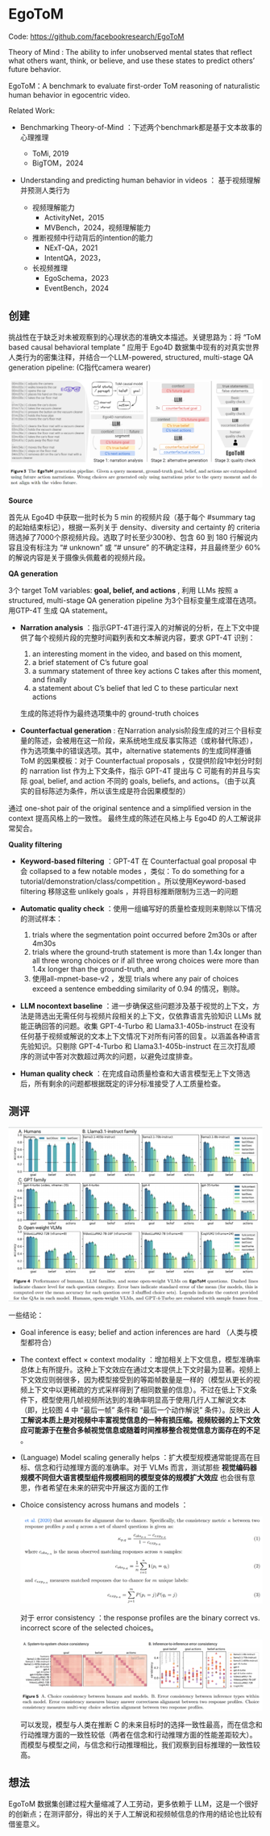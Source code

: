 # EgoToM

Code: https://github.com/facebookresearch/EgoToM

Theory of Mind : The ability to infer unobserved mental states that reflect what others want, think, or believe, and use these states to predict others’ future behavior.

EgoToM：A benchmark to evaluate first-order ToM reasoning of naturalistic human behavior in egocentric video.

Related Work:

- Benchmarking Theory-of-Mind ：下述两个benchmark都是基于文本故事的心理推理
  - ToMi, 2019
  - BigTOM，2024

- Understanding and predicting human behavior in videos ： 基于视频理解并预测人类行为
  - 视频理解能力
    - ActivityNet，2015
    - MVBench，2024，视频理解能力
  - 推断视频中行动背后的intention的能力
    - NExT-QA，2021
    - IntentQA，2023，
  - 长视频推理
    - EgoSchema，2023
    - EventBench，2024



## 创建

挑战性在于缺乏对未被观察到的心理状态的准确文本描述。关键思路为：将 “ToM based causal behavioral template ” 应用于 Ego4D 数据集中现有的对真实世界人类行为的密集注释，并结合一个LLM-powered, structured, multi-stage QA generation pipeline: (C指代camera wearer)

![image-20250519113106408](./EgoToM.assets/image-20250519113106408.png)

**Source**

首先从 Ego4D 中获取一批时长为 5 min 的视频片段（基于每个 #summary tag 的起始结束标记），根据一系列关于 density、diversity and certainty 的 criteria 筛选掉了7000个原视频片段。选取了时长至少300秒、包含 60 到 180 行解说内容且没有标注为 “# unknown” 或 “# unsure” 的不确定注释，并且最终至少 60% 的解说内容是关于摄像头佩戴者的视频片段。

**QA generation**

3个 target ToM variables: **goal, belief, and actions** , 利用 LLMs 按照 a structured, multi-stage QA generation pipeline 为3个目标变量生成潜在选项。用GTP-4T 生成 QA statement。

- **Narration analysis** ：指示GPT-4T进行深入的对解说的分析，在上下文中提供了每个视频片段的完整时间戳列表和文本解说内容，要求 GPT-4T 识别：

  1. an interesting moment in the video, and based on this moment,
  2. a brief statement of C’s future goal
  3. a summary statement of three key actions C takes after this moment, and finally
  4. a statement about C’s belief that led C to these particular next actions

  生成的陈述将作为最终选项集中的 ground-truth choices

- **Counterfactual generation** : 在Narration analysis阶段生成的对三个目标变量的陈述，会被用在这一阶段，来系统地生成反事实陈述（或称替代陈述），作为选项集中的错误选项。其中，alternative statements 的生成同样遵循 ToM 的因果模板：对于 Counterfactual proposals ，仅提供阶段1中划分时刻的 narration list 作为上下文条件，指示 GPT-4T 提出与 C 可能有的并且与实际 goal, belief, and action 不同的 goals, beliefs, and actions。（由于以真实的目标陈述为条件，所以该生成是符合因果模型的）

通过 one-shot pair of the original sentence and a simplified version in the context 提高风格上的一致性。 最终生成的陈述在风格上与 Ego4D 的人工解说非常契合。

**Quality filtering**

- **Keyword-based filtering** ：GPT-4T 在 Counterfactual goal proposal 中会 collapsed to a few notable modes ，类似：To do something for a tutorial/demonstration/class/competition 。所以使用Keyword-based filtering 移除这些 unlikely goals ，并将目标推断限制为三选一的问题
- **Automatic quality check** ：使用一组编写好的质量检查规则来剔除以下情况的测试样本：
  1. trials where the segmentation point occurred before 2m30s or after 4m30s
  2. trials where the ground-truth statement is more than 1.4x longer than all three wrong choices or if all three wrong choices were more than 1.4x longer than the ground-truth, and
  3. 使用all-mpnet-base-v2 ，发现 trials where any pair of choices exceed a sentence embedding similarity of 0.94 的情况，剔除。

- **LLM nocontext baseline** ：进一步确保这些问题涉及基于视觉的上下文，方法是筛选出无需任何与视频片段相关的上下文，仅依靠语言先验知识 LLMs 就能正确回答的问题。收集 GPT-4-Turbo 和 Llama3.1-405b-instruct 在没有任何基于视频或解说的文本上下文情况下对所有问答的回复。以涵盖各种语言先验知识。只剔除 GPT-4-Turbo 和 Llama3.1-405b-instruct 在三次打乱顺序的测试中答对次数超过两次的问题，以避免过度排查。
- **Human quality check** ：在完成自动质量检查和大语言模型无上下文筛选后，所有剩余的问题都根据既定的评分标准接受了人工质量检查。

## 测评

![image-20250519150522772](./EgoToM.assets/image-20250519150522772.png)

一些结论：

- Goal inference is easy; belief and action inferences are hard （人类与模型都符合）

- The context effect × context modality ：增加相关上下文信息，模型准确率总体上有所提升。这种上下文效应在通过文本提供上下文时最为显著。视频上下文效应则弱很多，因为模型接受到的等距帧数量是一样的（模型从更长的视频上下文中以更稀疏的方式采样得到了相同数量的信息）。不过在低上下文条件下，模型使用几帧视频所达到的准确率明显高于使用几行人工解说文本（即，比较图 4 中 “最后一帧” 条件和 “最后一个动作解说” 条件）。反映出 **人工解说本质上是对视频中丰富视觉信息的一种有损压缩。视频较弱的上下文效应可能源于在整合多帧视觉信息或随着时间推移整合视觉信息方面存在的不足** 。

- (Language) Model scaling generally helps ：扩大模型规模通常能提高在目标、信念和行动推理方面的准确率。对于 VLMs 而言，测试那些 **视觉编码器规模不同但大语言模型组件规模相同的模型变体的规模扩大效应** 也会很有意思，作者希望在未来的研究中开展这方面的工作

- Choice consistency across humans and models ：

  ![image-20250519152435399](./EgoToM.assets/image-20250519152435399.png)

  对于 error consistency ：the response profiles are the binary correct vs. incorrect score of the selected choices。

  ![image-20250519153304397](./EgoToM.assets/image-20250519153304397.png)

  可以发现，模型与人类在推断 C 的未来目标时的选择一致性最高，而在信念和行动推理方面的一致性较低（两者在信念和行动推理方面的性能差距较大）。而模型与模型之间，与信念和行动推理相比，我们观察到目标推理的一致性较高。



## 想法

EgoToM 数据集创建过程大量缩减了人工劳动，更多依赖于 LLM，这是一个很好的创新点；在测评部分，得出的关于人工解说和视频帧信息的作用的结论也比较有借鉴意义。



